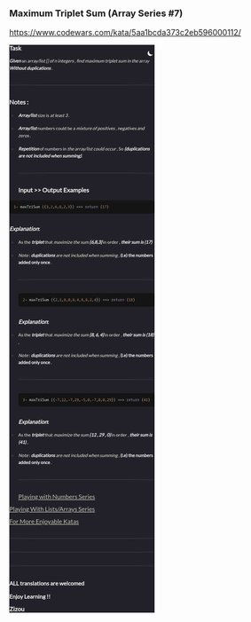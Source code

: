 ### Maximum Triplet Sum (Array Series #7) 

https://www.codewars.com/kata/5aa1bcda373c2eb596000112/

![description](./description.jpg "Description")
